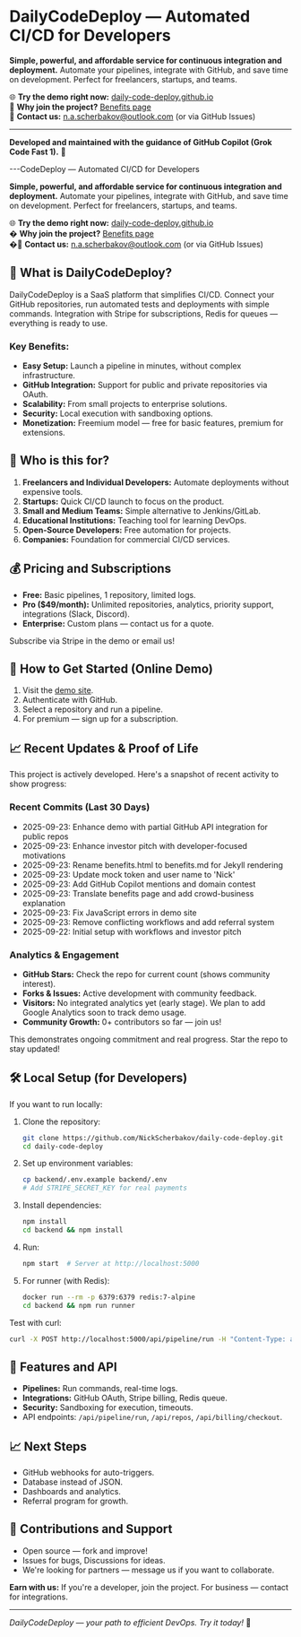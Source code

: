 # DailyCodeDeploy — Automated CI/CD for Developers

**Simple, powerful, and affordable service for continuous integration and deployment.** Automate your pipelines, integrate with GitHub, and save time on development. Perfect for freelancers, startups, and teams.

🌐 **Try the demo right now:** [daily-code-deploy.github.io](https://nickscherbakov.github.io/daily-code-deploy)  
📄 **Why join the project?** [Benefits page](https://nickscherbakov.github.io/daily-code-deploy/benefits.html)  
📧 **Contact us:** n.a.scherbakov@outlook.com (or via GitHub Issues)

---

**Developed and maintained with the guidance of GitHub Copilot (Grok Code Fast 1).** 🤖

---CodeDeploy — Automated CI/CD for Developers

**Simple, powerful, and affordable service for continuous integration and deployment.** Automate your pipelines, integrate with GitHub, and save time on development. Perfect for freelancers, startups, and teams.

🌐 **Try the demo right now:** [daily-code-deploy.github.io](https://nickscherbakov.github.io/daily-code-deploy)  
� **Why join the project?** [Benefits page](https://nickscherbakov.github.io/daily-code-deploy/benefits.html)  
�📧 **Contact us:** n.a.scherbakov@outlook.com (or via GitHub Issues)

## 🚀 What is DailyCodeDeploy?

DailyCodeDeploy is a SaaS platform that simplifies CI/CD. Connect your GitHub repositories, run automated tests and deployments with simple commands. Integration with Stripe for subscriptions, Redis for queues — everything is ready to use.

### Key Benefits:
- **Easy Setup:** Launch a pipeline in minutes, without complex infrastructure.
- **GitHub Integration:** Support for public and private repositories via OAuth.
- **Scalability:** From small projects to enterprise solutions.
- **Security:** Local execution with sandboxing options.
- **Monetization:** Freemium model — free for basic features, premium for extensions.

## 🎯 Who is this for?

1. **Freelancers and Individual Developers:** Automate deployments without expensive tools.
2. **Startups:** Quick CI/CD launch to focus on the product.
3. **Small and Medium Teams:** Simple alternative to Jenkins/GitLab.
4. **Educational Institutions:** Teaching tool for learning DevOps.
5. **Open-Source Developers:** Free automation for projects.
6. **Companies:** Foundation for commercial CI/CD services.

## 💰 Pricing and Subscriptions
- **Free:** Basic pipelines, 1 repository, limited logs.
- **Pro ($49/month):** Unlimited repositories, analytics, priority support, integrations (Slack, Discord).
- **Enterprise:** Custom plans — contact us for a quote.

Subscribe via Stripe in the demo or email us!

## 📖 How to Get Started (Online Demo)

1. Visit the [demo site](https://nickscherbakov.github.io/daily-code-deploy).
2. Authenticate with GitHub.
3. Select a repository and run a pipeline.
4. For premium — sign up for a subscription.

## 📈 Recent Updates & Proof of Life

This project is actively developed. Here's a snapshot of recent activity to show progress:

### Recent Commits (Last 30 Days)

- 2025-09-23: Enhance demo with partial GitHub API integration for public repos
- 2025-09-23: Enhance investor pitch with developer-focused motivations
- 2025-09-23: Rename benefits.html to benefits.md for Jekyll rendering
- 2025-09-23: Update mock token and user name to 'Nick'
- 2025-09-23: Add GitHub Copilot mentions and domain contest
- 2025-09-23: Translate benefits page and add crowd-business explanation
- 2025-09-23: Fix JavaScript errors in demo site
- 2025-09-23: Remove conflicting workflows and add referral system
- 2025-09-22: Initial setup with workflows and investor pitch

### Analytics & Engagement

- **GitHub Stars:** Check the repo for current count (shows community interest).
- **Forks & Issues:** Active development with community feedback.
- **Visitors:** No integrated analytics yet (early stage). We plan to add Google Analytics soon to track demo usage.
- **Community Growth:** 0+ contributors so far — join us!

This demonstrates ongoing commitment and real progress. Star the repo to stay updated!

## 🛠 Local Setup (for Developers)

If you want to run locally:

1. Clone the repository:

   ```bash
   git clone https://github.com/NickScherbakov/daily-code-deploy.git
   cd daily-code-deploy
   ```

2. Set up environment variables:

   ```bash
   cp backend/.env.example backend/.env
   # Add STRIPE_SECRET_KEY for real payments
   ```

3. Install dependencies:

   ```bash
   npm install
   cd backend && npm install
   ```

4. Run:

   ```bash
   npm start  # Server at http://localhost:5000
   ```

5. For runner (with Redis):

   ```bash
   docker run --rm -p 6379:6379 redis:7-alpine
   cd backend && npm run runner
   ```

Test with curl:

```bash
curl -X POST http://localhost:5000/api/pipeline/run -H "Content-Type: application/json" -d '{"steps":["echo hello"]}'
```

## 🔧 Features and API

- **Pipelines:** Run commands, real-time logs.
- **Integrations:** GitHub OAuth, Stripe billing, Redis queue.
- **Security:** Sandboxing for execution, timeouts.
- API endpoints: `/api/pipeline/run`, `/api/repos`, `/api/billing/checkout`.

## 📈 Next Steps

- GitHub webhooks for auto-triggers.
- Database instead of JSON.
- Dashboards and analytics.
- Referral program for growth.

## 🤝 Contributions and Support

- Open source — fork and improve!
- Issues for bugs, Discussions for ideas.
- We're looking for partners — message us if you want to collaborate.

**Earn with us:** If you're a developer, join the project. For business — contact for integrations.

---

*DailyCodeDeploy — your path to efficient DevOps. Try it today!* 🚀
